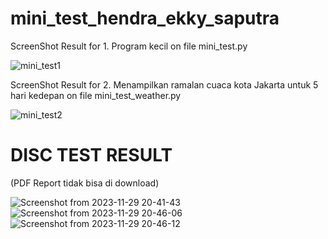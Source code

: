 # mini_test_hendra_ekky_saputra

ScreenShot Result for 1. Program kecil on file mini_test.py

![mini_test1](https://github.com/Hendra1505/mini_test_coding/assets/63607869/f768c3e4-11d1-471f-afb7-a83869e626d6)



ScreenShot Result for 2. Menampilkan ramalan cuaca kota Jakarta untuk 5 hari kedepan on file mini_test_weather.py

![mini_test2](https://github.com/Hendra1505/mini_test_coding/assets/63607869/59824f08-94c8-44e1-af74-9cf07c4c2b9e)




# DISC TEST RESULT
(PDF Report tidak bisa di download)

![Screenshot from 2023-11-29 20-41-43](https://github.com/Hendra1505/mini_test_coding/assets/63607869/6ed386ab-6197-48cd-8b2c-284a4cedd264)
![Screenshot from 2023-11-29 20-46-06](https://github.com/Hendra1505/mini_test_coding/assets/63607869/2703de7c-bc07-4c44-9f08-a10510590401)
![Screenshot from 2023-11-29 20-46-12](https://github.com/Hendra1505/mini_test_coding/assets/63607869/12e2f462-616c-4c6e-b85e-232a6194b42e)
